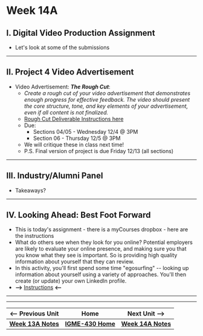 # Week 14A

## I. Digital Video Production Assignment
- Let's look at some of the submissions

---

## II. Project 4 Video Advertisement
- Video Advertisement: ***The Rough Cut***:
  - *Create a rough cut of your video advertisement that demonstrates enough progress for effective feedback. The video should present the core structure, tone, and key elements of your advertisement, even if all content is not finalized.*
  - [Rough Cut Deliverable Instructions here](https://docs.google.com/document/d/1T1-9-pM7ewtfgdOjSMhdqrpZGdbkXzUXV1chF-aW5Qs/edit?usp=sharing)
  - Due:
    - Sections 04/05 - Wednesday 12/4 @ 3PM
    - Section 06 - Thursday 12/5 @ 3PM
  - We will critique these in class next time!
  - P.S. Final version of project is due Friday 12/13 (all sections)

---

## III. Industry/Alumni Panel
- Takeaways?

---

## IV. Looking Ahead: Best Foot Forward
- This is today's assignment - there is a myCourses dropbox - here are the instructions
- What do others see when they look for you online? Potential employers are likely to evaluate your online presence, and making sure you that you know what they see is important. So is providing high quality information about yourself that they can review.
- In this activity, you'll first spend some time "egosurfing" -- looking up information about yourself using a variety of approaches. You'll then create (or update) your own LinkedIn profile.&nbsp;
- **-->** [Instructions](https://docs.google.com/document/d/1p41_Cqv-yEOTR7rVBxQBNnDI95jmGc2WdUC_tlHiELg/edit?usp=sharing) **<--**




---
---

| <-- Previous Unit | Home | Next Unit -->
| --- | --- | --- 
|  [**Week 13A Notes**](12B.md)  |  [**IGME-430 Home**](../) | [**Week 14A Notes**](14A.md)



